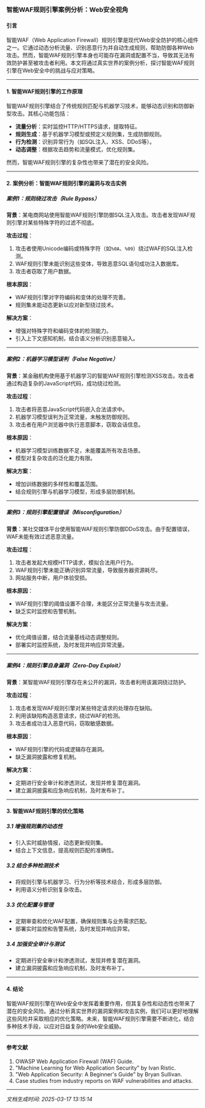 ### 智能WAF规则引擎案例分析：Web安全视角

#### 引言
智能WAF（Web Application Firewall）规则引擎是现代Web安全防护的核心组件之一。它通过动态分析流量、识别恶意行为并自动生成规则，帮助防御各种Web攻击。然而，智能WAF规则引擎本身也可能存在漏洞或配置不当，导致其无法有效防护甚至被攻击者利用。本文将通过真实世界的案例分析，探讨智能WAF规则引擎在Web安全中的挑战与应对策略。

---

#### 1. 智能WAF规则引擎的工作原理
智能WAF规则引擎结合了传统规则匹配与机器学习技术，能够动态识别和防御新型攻击。其核心功能包括：
- **流量分析**：实时监控HTTP/HTTPS请求，提取特征。
- **规则生成**：基于机器学习模型或预定义规则集，生成防御规则。
- **行为检测**：识别异常行为（如SQL注入、XSS、DDoS等）。
- **动态调整**：根据攻击趋势和流量模式，优化规则集。

然而，智能WAF规则引擎的复杂性也带来了潜在的安全风险。

---

#### 2. 案例分析：智能WAF规则引擎的漏洞与攻击实例

##### 案例1：规则绕过攻击（Rule Bypass）
**背景**：某电商网站使用智能WAF规则引擎防御SQL注入攻击。攻击者发现WAF规则引擎对某些特殊字符的过滤不彻底。

**攻击过程**：
1. 攻击者使用Unicode编码或特殊字符（如`%0A`、`%09`）绕过WAF的SQL注入检测。
2. WAF规则引擎未能识别这些变体，导致恶意SQL语句成功注入数据库。
3. 攻击者窃取了用户数据。

**根本原因**：
- WAF规则引擎对字符编码和变体的处理不完善。
- 规则集未能动态更新以应对新型绕过技术。

**解决方案**：
- 增强对特殊字符和编码变体的检测能力。
- 引入上下文感知机制，结合语义分析识别恶意输入。

---

##### 案例2：机器学习模型误判（False Negative）
**背景**：某金融机构使用基于机器学习的智能WAF规则引擎检测XSS攻击。攻击者通过构造复杂的JavaScript代码，成功绕过检测。

**攻击过程**：
1. 攻击者将恶意JavaScript代码嵌入合法请求中。
2. 机器学习模型误判为正常流量，未触发防御规则。
3. 攻击者在用户浏览器中执行恶意脚本，窃取会话信息。

**根本原因**：
- 机器学习模型训练数据不足，未能覆盖所有攻击场景。
- 模型对复杂攻击的泛化能力有限。

**解决方案**：
- 增加训练数据的多样性和覆盖范围。
- 结合规则引擎与机器学习模型，形成多层防御机制。

---

##### 案例3：规则引擎配置错误（Misconfiguration）
**背景**：某社交媒体平台使用智能WAF规则引擎防御DDoS攻击。由于配置错误，WAF未能有效过滤恶意流量。

**攻击过程**：
1. 攻击者发起大规模HTTP请求，模拟合法用户行为。
2. WAF规则引擎未能正确识别异常流量，导致服务器资源耗尽。
3. 网站服务中断，用户体验受损。

**根本原因**：
- WAF规则引擎的阈值设置不合理，未能区分正常流量与攻击流量。
- 缺乏实时监控和告警机制。

**解决方案**：
- 优化阈值设置，结合流量基线动态调整规则。
- 部署实时监控系统，及时发现并响应异常流量。

---

##### 案例4：规则引擎自身漏洞（Zero-Day Exploit）
**背景**：某智能WAF规则引擎存在未公开的漏洞，攻击者利用该漏洞绕过防护。

**攻击过程**：
1. 攻击者发现WAF规则引擎对某些特定请求的处理存在缺陷。
2. 利用该缺陷构造恶意请求，绕过WAF的检测。
3. 攻击者成功注入恶意代码，窃取敏感数据。

**根本原因**：
- WAF规则引擎的代码或逻辑存在漏洞。
- 缺乏漏洞披露和修复机制。

**解决方案**：
- 定期进行安全审计和渗透测试，发现并修复潜在漏洞。
- 建立漏洞披露和应急响应机制，及时发布补丁。

---

#### 3. 智能WAF规则引擎的优化策略

##### 3.1 增强规则集的动态性
- 引入实时威胁情报，动态更新规则集。
- 结合上下文信息，提高规则匹配的准确性。

##### 3.2 结合多种检测技术
- 将规则引擎与机器学习、行为分析等技术结合，形成多层防御。
- 利用语义分析识别复杂攻击。

##### 3.3 优化配置与管理
- 定期审查和优化WAF配置，确保规则集与业务需求匹配。
- 部署实时监控和告警系统，及时发现并响应异常。

##### 3.4 加强安全审计与测试
- 定期进行安全审计和渗透测试，发现并修复潜在漏洞。
- 建立漏洞披露和应急响应机制，及时发布补丁。

---

#### 4. 结论
智能WAF规则引擎在Web安全中发挥着重要作用，但其复杂性和动态性也带来了潜在的安全风险。通过分析真实世界的漏洞案例和攻击实例，我们可以更好地理解这些风险并采取相应的优化策略。未来，智能WAF规则引擎需要不断进化，结合多种技术手段，以应对日益复杂的Web安全威胁。

---

#### 参考文献
1. OWASP Web Application Firewall (WAF) Guide.
2. "Machine Learning for Web Application Security" by Ivan Ristic.
3. "Web Application Security: A Beginner's Guide" by Bryan Sullivan.
4. Case studies from industry reports on WAF vulnerabilities and attacks.

---

*文档生成时间: 2025-03-17 13:15:14*

